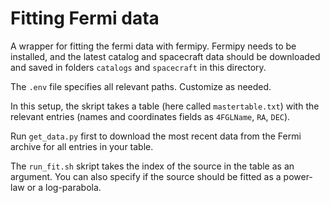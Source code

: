 # Fitting Fermi data

A wrapper for fitting the fermi data with fermipy. Fermipy needs to be installed, and the latest catalog and spacecraft data should be downloaded and saved in folders `catalogs` and `spacecraft` in this directory. 

The `.env` file specifies all relevant paths. Customize as needed. 

In this setup, the skript takes a table (here called `mastertable.txt`) with the relevant entries (names and coordinates fields as `4FGLName`, `RA`, `DEC`). 

Run `get_data.py` first to download the most recent data from the Fermi archive for all entries in your table.

The `run_fit.sh` skript takes the index of the source in the table as an argument. You can also specify if the source should be fitted as a power-law or a log-parabola. 
